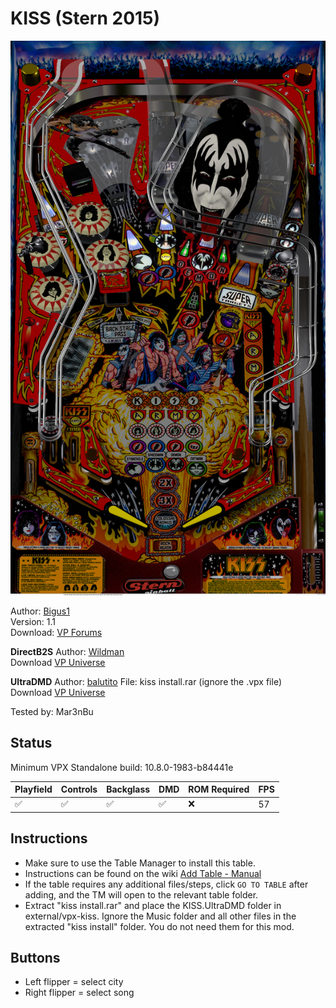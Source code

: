 # KISS (Stern 2015)

![Table Preview](../../images/vpx-kiss.png)

Author: [Bigus1](https://www.vpforums.org/index.php?showuser=107629)  
Version: 1.1  
Download: [VP Forums](https://www.vpforums.org/index.php?app=downloads&showfile=17738)

**DirectB2S**
Author: [Wildman](https://vpuniverse.com/profile/5-wildman/)  
Download [VP Universe](https://vpuniverse.com/files/file/4321-kiss-stern-2015/)

**UltraDMD**
Author: [balutito](https://vpuniverse.com/profile/36070-balutito/)
File: kiss install.rar (ignore the .vpx file)
Download [VP Universe](https://vpuniverse.com/files/file/10614-kiss-stern-balutito-le/?do=download)

Tested by: Mar3nBu

## Status 

Minimum VPX Standalone build: 10.8.0-1983-b84441e

| Playfield | Controls | Backglass | DMD | ROM Required | FPS | 
|-----------|----------|-----------|-----|--------------|-----|
| :white_check_mark: | :white_check_mark: | :white_check_mark: | :white_check_mark: | :x: | 57 |

## Instructions

- Make sure to use the Table Manager to install this table.
- Instructions can be found on the wiki [Add Table - Manual](https://github.com/LegendsUnchained/vpx-standalone-alp4k/wiki/%5B04%5D-%F0%9F%A7%A1-TM-%E2%80%90-Other-Features#add-table---manual)
- If the table requires any additional files/steps, click `GO TO TABLE` after adding, and the TM will open to the relevant table folder.
- Extract "kiss install.rar" and place the KISS.UltraDMD folder in external/vpx-kiss. Ignore the Music folder and all other files in the extracted "kiss install" folder. You do not need them for this mod.

## Buttons

- Left flipper = select city
- Right flipper = select song

